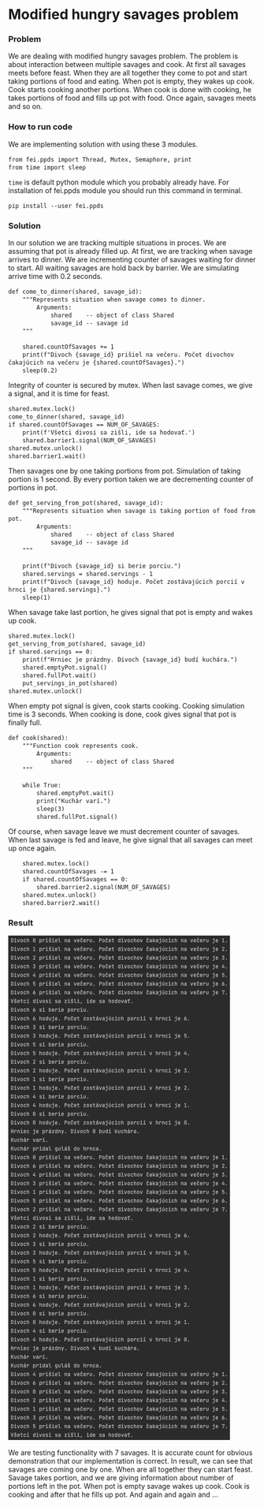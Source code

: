 # Modified hungry savages problem

### Problem

We are dealing with modified hungry savages problem. The problem is about interaction between multiple savages and 
cook. At first all savages meets before feast. When they are all together they come to pot and start taking portions
of food and eating. When pot is empty, they wakes up cook. Cook starts cooking another portions. When cook is done
with cooking, he takes portions of food and fills up pot with food. Once again, savages meets and so on. 

### How to run code

We are implementing solution with using these 3 modules.
```commandline
from fei.ppds import Thread, Mutex, Semaphore, print
from time import sleep
```
`time` is default python module which you probably already have. For installation 
of fei.ppds module you should run this command in terminal.
```commandline
pip install --user fei.ppds
```

### Solution

In our solution we are tracking multiple situations in proces. We are assuming that pot is already filled up.
At first, we are tracking when savage arrives to dinner. We are incrementing counter of savages waiting for
dinner to start. All waiting savages are hold back by barrier. We are simulating arrive time with 0.2 seconds.

```commandline
def come_to_dinner(shared, savage_id):
    """Represents situation when savage comes to dinner.
        Arguments:
            shared    -- object of class Shared
            savage_id -- savage id
    """

    shared.countOfSavages += 1
    print(f"Divoch {savage_id} prišiel na večeru. Počet divochov čakajúcich na večeru je {shared.countOfSavages}.")
    sleep(0.2)
```
Integrity of counter is secured by mutex. When last savage comes, we give a signal, and it is time for feast. 

```commandline    
shared.mutex.lock()
come_to_dinner(shared, savage_id)
if shared.countOfSavages == NUM_OF_SAVAGES:
    print(f'Všetci divosi sa zišli, ide sa hodovať.')
    shared.barrier1.signal(NUM_OF_SAVAGES)
shared.mutex.unlock()
shared.barrier1.wait()
```
Then savages one by one taking portions from pot. Simulation of taking portion is 1 second. By every portion taken
we are decrementing counter of portions in pot. 

```commandline
def get_serving_from_pot(shared, savage_id):
    """Represents situation when savage is taking portion of food from pot.
        Arguments:
            shared    -- object of class Shared
            savage_id -- savage id
    """

    print(f"Divoch {savage_id} si berie porciu.")
    shared.servings = shared.servings - 1
    print(f"Divoch {savage_id} hoduje. Počet zostávajúcich porcií v hrnci je {shared.servings}.")
    sleep(1)
```

When savage take last portion, he gives signal that pot is empty and wakes up cook.

```commandline
shared.mutex.lock()
get_serving_from_pot(shared, savage_id)
if shared.servings == 0:
    print(f"Hrniec je prázdny. Divoch {savage_id} budí kuchára.")
    shared.emptyPot.signal()
    shared.fullPot.wait()
    put_servings_in_pot(shared)
shared.mutex.unlock()
```

When empty pot signal is given, cook starts cooking. Cooking simulation time is 3 seconds. When cooking is done,
cook gives signal that pot is finally full.

```commandline
def cook(shared):
    """Function cook represents cook.
        Arguments:
            shared    -- object of class Shared
    """

    while True:
        shared.emptyPot.wait()
        print("Kuchár varí.")
        sleep(3)
        shared.fullPot.signal()
```


Of course, when savage leave we must decrement counter of savages. When last savage is fed and leave, he give signal
that all savages can meet up once again.

```commandline
    shared.mutex.lock()
    shared.countOfSavages -= 1
    if shared.countOfSavages == 0:
        shared.barrier2.signal(NUM_OF_SAVAGES)
    shared.mutex.unlock()
    shared.barrier2.wait()
```

### Result

![logs.png](assets%2Fimages%2Flogs.png)

We are testing functionality with 7 savages. It is accurate count for obvious demonstration that our implementation
is correct. In result, we can see that savages are coming one by one. When are all together they can start feast. 
Savage takes portion, and we are giving information about number of portions left in the pot. When pot is empty savage
wakes up cook. Cook is cooking and after that he fills up pot. And again and again and ... 


